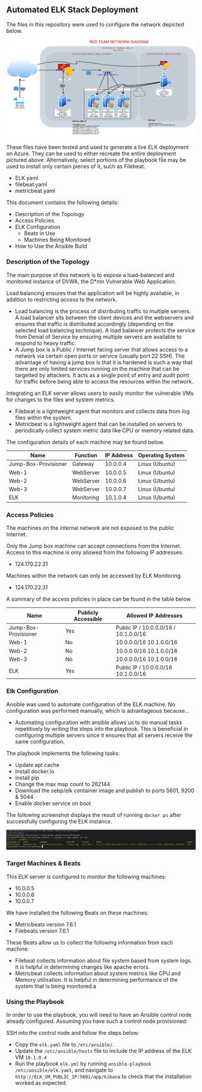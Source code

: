 ## Automated ELK Stack Deployment

The files in this repository were used to configure the network depicted below.

![Red Team Network Diagram](Ansible/RedTeam_ELK_NetworkDiagram.png)

These files have been tested and used to generate a live ELK deployment on Azure. They can be used to either recreate the entire deployment pictured above. Alternatively, select portions of the playbook file may be used to install only certain pieces of it, such as Filebeat.

  - ELK.yaml
  - filebeat.yaml
  - metricbeat.yaml

This document contains the following details:
- Description of the Topology
- Access Policies
- ELK Configuration
  - Beats in Use
  - Machines Being Monitored
- How to Use the Ansible Build


### Description of the Topology

The main purpose of this network is to expose a load-balanced and monitored instance of DVWA, the D*mn Vulnerable Web Application.

Load balancing ensures that the application will be highly available, in addition to restricting access to the network.
- Load balancing is the process of distributing traffic to multiple servers. A load balancer sits between the client devices and the webservers and ensures that traffic is distributed accordingly (depending on the selected load balancing technique). A load balancer protects the service from Denial of Service by ensuring multiple servers are available to respond to heavy traffic. 
- A Jump box is a Public / Internet facing server that allows access to a network via certain open ports or service (usually port 22 SSH). The advantage of having a jump box is that it is hardened is such a way that there are only limited services running on the machine that can be targetted by attackers. It acts as a single point of entry and audit point for traffic before being able to access the resources within the network.

Integrating an ELK server allows users to easily monitor the vulnerable VMs for changes to the files and system metrics.
- Filebeat is a lightweight agent that monitors and collects data from log files within the system.
- Metricbeat is a lightweight agent that can be installed on servers to periodically collect system metric data like CPU or memory related data.

The configuration details of each machine may be found below.


| Name     | Function | IP Address | Operating System |
|----------|----------|------------|------------------|
| Jump-Box-Provisioner | Gateway  | 10.0.0.4   | Linux (Ubuntu)   |
| Web-1    | WebServer         | 10.0.0.5           | Linux (Ubuntu)                 |
| Web-2    | WebServer         | 10.0.0.6           | Linux (Ubuntu)                 |
| Web-3    | WebServer         | 10.0.0.7           | Linux (Ubuntu)                 |
| ELK    | Monitoring         | 10.1.0.4          | Linux (Ubuntu)                 |

### Access Policies

The machines on the internal network are not exposed to the public Internet. 

Only the Jump box machine can accept connections from the Internet. Access to this machine is only allowed from the following IP addresses:
- 124.170.22.31

Machines within the network can only be accessed by ELK Monitoring.
- 124.170.22.31

A summary of the access policies in place can be found in the table below.

| Name     | Publicly Accessible | Allowed IP Addresses |
|----------|---------------------|----------------------|
| Jump-Box-Provisioner | Yes         | Public IP / 10.0.0.0/16 / 10.1.0.0/16   |
|    Web-1      | No                    | 10.0.0.0/16 10.1.0.0/16                     |
|    Web-2     | No                    | 10.0.0.0/16  10.1.0.0/16                   |
|    Web-3     | No                    | 10.0.0.0/16  10.1.0.0/16                   |
|    ELK    | Yes                    | Public IP / 10.0.0.0/16  10.1.0.0/16                   |

### Elk Configuration

Ansible was used to automate configuration of the ELK machine. No configuration was performed manually, which is advantageous because...
- Automating configuration with ansible allows us to do manual tasks repetitively by writing the steps into the playbook. This is beneficial in configuring multiple servers since it ensures that all servers receive the same configuration. 

The playbook implements the following tasks:
- Update apt cache
- Install docker.io
- Install pip
- Change the max map count to 262144
- Download the sebp/elk container image and publish to ports 5601, 9200 & 5044
- Enable docker service on boot

The following screenshot displays the result of running `docker ps` after successfully configuring the ELK instance.


![docker ps output](Ansible/docker_ps_output.png)

### Target Machines & Beats
This ELK server is configured to monitor the following machines:
- 10.0.0.5
- 10.0.0.6
- 10.0.0.7

We have installed the following Beats on these machines:
- Metricbeats version 7.6.1
- Filebeats version 7.6.1

These Beats allow us to collect the following information from each machine:
- Filebeat collects information about file system based from system logs. It is helpful in determining changes like apache errors.
- Metricbeat collects information about system metrics like CPU and Memory utilisation. It is helpful in determining performance of the system that is being monitored.a

### Using the Playbook
In order to use the playbook, you will need to have an Ansible control node already configured. Assuming you have such a control node provisioned: 

SSH into the control node and follow the steps below:
- Copy the `elk.yaml` file to `/etc/ansible/`.
- Update the `/etc/ansible/hosts` file to include the IP address of the ELK VM `10.1.0.4`
- Run the playbook `elk.yml` by running `ansible-playbook /etc/ansible/elk.yaml`, and navigate to `http://ELK_VM_PUBLIC_IP:5601/app/kibana` to check that the installation worked as expected.

